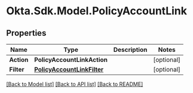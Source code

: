 # Okta.Sdk.Model.PolicyAccountLink

## Properties

Name | Type | Description | Notes
------------ | ------------- | ------------- | -------------
**Action** | **PolicyAccountLinkAction** |  | [optional] 
**Filter** | [**PolicyAccountLinkFilter**](PolicyAccountLinkFilter.md) |  | [optional] 

[[Back to Model list]](../README.md#documentation-for-models) [[Back to API list]](../README.md#documentation-for-api-endpoints) [[Back to README]](../README.md)


